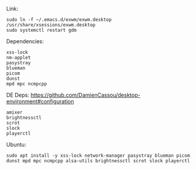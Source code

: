 Link:
```
sudo ln -f ~/.emacs.d/exwm/exwm.desktop /usr/share/xsessions/exwm.desktop
sudo systemctl restart gdm
```

Dependencies:
```
xss-lock
nm-applet
pasystray
blueman
picom
dunst
mpd mpc ncmpcpp
```

DE Deps:
https://github.com/DamienCassou/desktop-environment#configuration
```
amixer
brightnessctl
scrot
slock
playerctl
```

Ubuntu:
```
sudo apt install -y xss-lock network-manager pasystray blueman picom dunst mpd mpc ncmpcpp alsa-utils brightnessctl scrot slock playerctl
```
